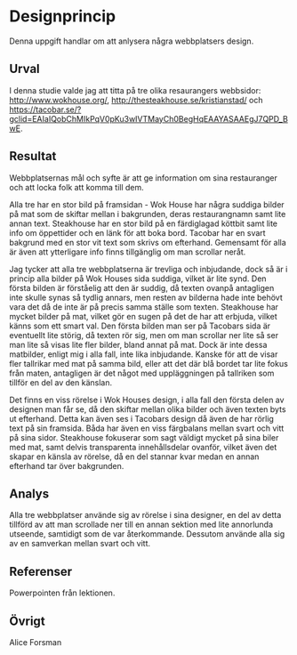 ---
---
Designprincip
=========================

Denna uppgift handlar om att anlysera några webbplatsers design.


Urval
-----------------------

I denna studie valde jag att titta på tre olika resaurangers webbsidor: http://www.wokhouse.org/, http://thesteakhouse.se/kristianstad/ och https://tacobar.se/?gclid=EAIaIQobChMIkPqV0pKu3wIVTMayCh0BegHqEAAYASAAEgJ7QPD_BwE.

Resultat
-----------------------

Webbplatsernas mål och syfte är att ge information om sina restauranger och att locka folk att komma till dem.

Alla tre har en stor bild på framsidan - Wok House har några suddiga bilder på mat som de skiftar mellan i bakgrunden, deras restaurangnamn samt lite annan text.
Steakhouse har en stor bild på en färdiglagad köttbit samt lite info om öppettider och en länk för att boka bord.
Tacobar har en svart bakgrund med en stor vit text som skrivs om efterhand.
Gemensamt för alla är även att ytterligare info finns tillgänglig om man scrollar neråt.

Jag tycker att alla tre webbplatserna är trevliga och inbjudande, dock så är i princip alla bilder på Wok Houses sida suddiga, vilket är lite synd. Den första bilden är förståelig att den är suddig, då texten ovanpå antagligen inte skulle synas så tydlig annars, men resten av bilderna hade inte behövt vara det då de inte är på precis samma ställe som texten.
Steakhouse har mycket bilder på mat, vilket gör en sugen på det de har att erbjuda, vilket känns som ett smart val.
Den första bilden man ser på Tacobars sida är eventuellt lite störig, då texten rör sig, men om man scrollar ner lite så ser man lite så visas lite fler bilder, bland annat på mat. Dock är inte dessa matbilder, enligt mig i alla fall, inte lika inbjudande. Kanske för att de visar fler tallrikar med mat på samma bild, eller att det där blå bordet tar lite fokus från maten, antagligen är det något med uppläggningen på tallriken som tillför en del av den känslan.

Det finns en viss rörelse i Wok Houses design, i alla fall den första delen av designen man får se, då den skiftar mellan olika bilder och även texten byts ut efterhand. Detta kan även ses i Tacobars design då även de har rörlig text på sin framsida. Båda har även en viss färgbalans mellan svart och vitt på sina sidor.
Steakhouse fokuserar som sagt väldigt mycket på sina biler med mat, samt delvis transparenta innehållsdelar ovanför, vilket även det skapar en känsla av rörelse, då en del stannar kvar medan en annan efterhand tar över bakgrunden.


Analys
-----------------------

Alla tre webbplatser använde sig av rörelse i sina designer, en del av detta tillförd av att man scrollade ner till en annan sektion med lite annorlunda utseende, samtidigt som de var återkommande. Dessutom använde alla sig av en samverkan mellan svart och vitt.


Referenser
-----------------------

Powerpointen från lektionen.


Övrigt
-----------------------

Alice Forsman

